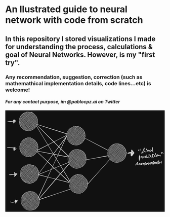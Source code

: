 # An Ilustrated guide to neural network with code from scratch
## In this repository I stored visualizations I made for understanding the process, calculations & goal of Neural Networks. However, is my "first try". 
### **Any recommendation, suggestion, correction (such as mathemathical implementation details, code lines...etc) is welcome!**
#### *For any contact purpose, im @pablocpz.ai on Twitter*
<img src="notebook cover.png" alt="notebook cover" width="700" style="display: block; margin: 0 auto;">
